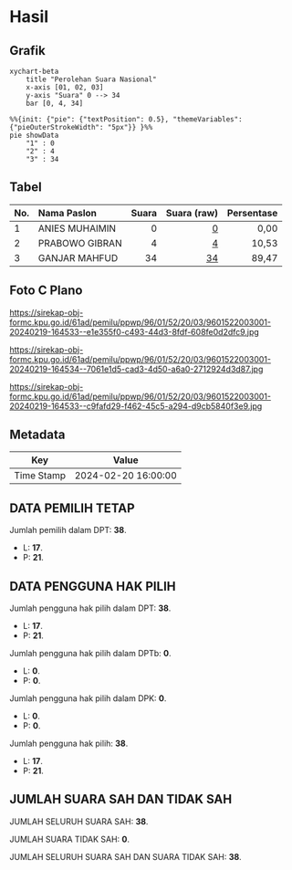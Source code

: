 # Hasil

## Grafik

```mermaid
xychart-beta
    title "Perolehan Suara Nasional"
    x-axis [01, 02, 03]
    y-axis "Suara" 0 --> 34
    bar [0, 4, 34]
```

```mermaid
%%{init: {"pie": {"textPosition": 0.5}, "themeVariables": {"pieOuterStrokeWidth": "5px"}} }%%
pie showData
    "1" : 0
    "2" : 4
    "3" : 34
```

## Tabel

| No. | Nama Paslon    | Suara | Suara (raw) | Persentase |
|:--- |:-------------- | -----:| -----------:| ----------:|
| 1   | ANIES MUHAIMIN | 0     | [0][p-1]    | 0,00       |
| 2   | PRABOWO GIBRAN | 4     | [4][p-2]    | 10,53      |
| 3   | GANJAR MAHFUD  | 34    | [34][p-3]   | 89,47      |


[p-1]: https://github.com/gigit-pemilu/pemilu-2024/blob/main/pilpres/hitung-suara/sub/96-papua-barat-daya/sub/01-sorong/sub/52-hobard/sub/2003-floyi/sub/001-tps/sub/paslon-1.txt
[p-2]: https://github.com/gigit-pemilu/pemilu-2024/blob/main/pilpres/hitung-suara/sub/96-papua-barat-daya/sub/01-sorong/sub/52-hobard/sub/2003-floyi/sub/001-tps/sub/paslon-2.txt
[p-3]: https://github.com/gigit-pemilu/pemilu-2024/blob/main/pilpres/hitung-suara/sub/96-papua-barat-daya/sub/01-sorong/sub/52-hobard/sub/2003-floyi/sub/001-tps/sub/paslon-3.txt

## Foto C Plano

https://sirekap-obj-formc.kpu.go.id/61ad/pemilu/ppwp/96/01/52/20/03/9601522003001-20240219-164533--e1e355f0-c493-44d3-8fdf-608fe0d2dfc9.jpg

https://sirekap-obj-formc.kpu.go.id/61ad/pemilu/ppwp/96/01/52/20/03/9601522003001-20240219-164534--7061e1d5-cad3-4d50-a6a0-2712924d3d87.jpg

https://sirekap-obj-formc.kpu.go.id/61ad/pemilu/ppwp/96/01/52/20/03/9601522003001-20240219-164533--c9fafd29-f462-45c5-a294-d9cb5840f3e9.jpg


## Metadata

| Key        | Value               |
| ---------- | ------------------- |
| Time Stamp | 2024-02-20 16:00:00 |


## DATA PEMILIH TETAP

Jumlah pemilih dalam DPT: **38**.
 * L: **17**.
 * P: **21**.

## DATA PENGGUNA HAK PILIH

Jumlah pengguna hak pilih dalam DPT: **38**.
 * L: **17**.
 * P: **21**.

Jumlah pengguna hak pilih dalam DPTb: **0**.
 * L: **0**.
 * P: **0**.

Jumlah pengguna hak pilih dalam DPK: **0**.
 * L: **0**.
 * P: **0**.

Jumlah pengguna hak pilih: **38**.
 * L: **17**.
 * P: **21**.

## JUMLAH SUARA SAH DAN TIDAK SAH

JUMLAH SELURUH SUARA SAH: **38**.

JUMLAH SUARA TIDAK SAH: **0**.

JUMLAH SELURUH SUARA SAH DAN SUARA TIDAK SAH: **38**.


